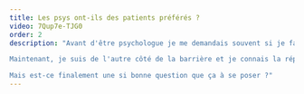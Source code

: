 ```yaml
---
title: Les psys ont-ils des patients préférés ?
video: 7Qup7e-TJG0
order: 2
description: "Avant d'être psychologue je me demandais souvent si je faisais partie des patients préférés de mes psys.

Maintenant, je suis de l'autre côté de la barrière et je connais la réponse ! 

Mais est-ce finalement une si bonne question que ça à se poser ?"
---
```


